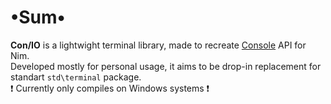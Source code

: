 # •Sum•
__Con/IO__ is a lightwight terminal library, made to recreate [Console](https://docs.microsoft.com/ru-ru/dotnet/api/system.console?view=netframework-4.7.2) API for Nim.  
Developed mostly for personal usage, it aims to be drop-in replacement for standart `std\terminal` package.  
❗ Currently only compiles on Windows systems ❗
